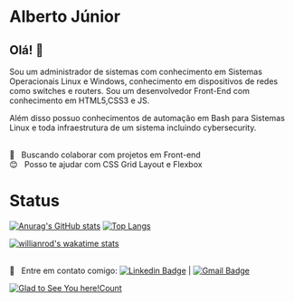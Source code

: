 # Alberto Júnior


## Olá! 👋

Sou um administrador de sistemas com conhecimento em Sistemas Operacionais Linux e Windows, conhecimento em dispositivos de redes como switches e routers. 
Sou um desenvolvedor Front-End com conhecimento em HTML5,CSS3 e JS. 

Além disso possuo conhecimentos de automação em Bash para Sistemas Linux e toda infraestrutura de um sistema incluindo cybersecurity.





 
 <br/> :purple_heart: &nbsp; Buscando colaborar com projetos em Front-end 
 <br/> :blush: &nbsp; Posso te ajudar com CSS Grid Layout e Flexbox
 


# Status


[![Anurag's GitHub stats](https://github-readme-stats.vercel.app/api?username=Wayfiding&theme=dark&show_icons=true)](https://github.com/Wayfiding/github-readme-stats)
[![Top Langs](https://github-readme-stats.vercel.app/api/top-langs/?username=Wayfiding&theme=dark&show_icons=true&layout=compact)](https://github.com/anuraghazra/github-readme-stats)

[![willianrod's wakatime stats](https://github-readme-stats.vercel.app/api/wakatime?username=Wayfiding&theme=dark&show_icons=true)](https://github.com/Wayfiding/github-readme-stats)


 <br/> :email: &nbsp; Entre em contato comigo:
 [![Linkedin Badge](https://img.shields.io/badge/-AlbertoSouza-blue?style=flat-square&logo=Linkedin&logoColor=white&link=https://www.linkedin.com/in/alberto-souza/)](https://www.linkedin.com/in/alberto-souza/) 
| 
[![Gmail Badge](https://img.shields.io/badge/-albertodt11@gmail.com-c14438?style=flat-square&logo=Gmail&logoColor=white&link=mailto:albertodt11@gmail.com)](mailto:albertodt11@gmail.com)

[![Glad to See You here!Count](http://hits.dwyl.com/wayfiding/wayfiding.svg)](http://hits.dwyl.com/Wayfiding/Wayfiding)
<!--
**Wayfiding/Wayfiding** is a ✨ _special_ ✨ repository because its `README.md` (this file) appears on your GitHub profile.

Here are some ideas to get you started:

- 🔭 I’m currently working on ...
- 🌱 I’m currently learning ...
- 👯 I’m looking to collaborate on ...
- 🤔 I’m looking for help with ...
- 💬 Ask me about ...
- 📫 How to reach me: ...
- 😄 Pronouns: ...
- ⚡ Fun fact: ...
-->
